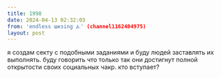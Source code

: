 ```yaml
---
title: 1998
date: 2024-04-13 02:32:03
from: 'endless шизing ⍼' (channel1162404975)
layout: post
---
```


я создам секту с подобными заданиями и буду людей заставлять их выполнять. буду говорить что только так они достигнут полной открытости своих социальных чакр. 
кто вступает?
